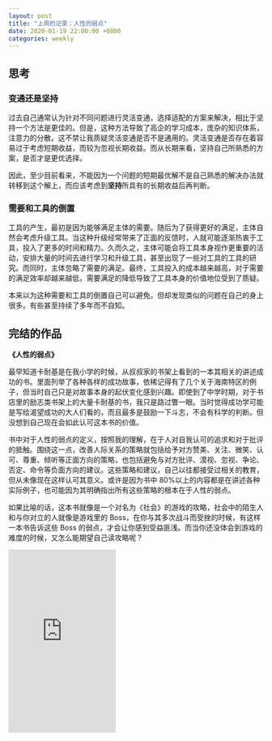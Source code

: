 ```yaml
---
layout: post
title: "上周的记录：人性的弱点"
date: 2020-01-19 22:00:00 +0800
categories: weekly
---
```


## 思考

### 变通还是坚持

过去自己通常认为针对不同问题进行灵活变通，选择适配的方案来解决，相比于坚持一个方法是更佳的。但是，这种方法导致了高企的学习成本，庞杂的知识体系，注意力的分散。这不禁让我质疑灵活变通是否不是通用的。灵活变通是否存在着容易过于考虑短期收益，而较为忽视长期收益。而从长期来看，坚持自己所熟悉的方案，是否才是更优选择。

因此，至少目前看来，不能因为一个问题的短期最优解不是自己熟悉的解决办法就转移到这个解上，而应该考虑到**坚持**所具有的长期收益后再判断。

### 需要和工具的倒置

工具的产生，最初是因为能够满足主体的需要。随后为了获得更好的满足，主体自然会考虑升级工具。当这种升级经常带来了正面的反馈时，人就可能逐渐热衷于工具，投入了更多的时间和精力。久而久之，主体可能会将工具本身视作更重要的活动，安排大量的时间去进行学习和升级工具，甚至出现了一些对工具的工具的研究。而同时，主体忽略了需要的满足。最终，工具投入的成本越来越高，对于需要的满足效率却越来越低，需要满足的降低导致了工具本身的价值地位受到了质疑。

本来以为这种需要和工具的倒置自己可以避免。但却发现类似的问题在自己的身上很多。有些甚至持续了多年而不自知。

## 完结的作品

**《人性的弱点》**

最早知道卡耐基是在我小学的时候，从叔叔家的书架上看到的一本其相关的讲述成功的书。里面列举了各种各样的成功故事，依稀记得有了几个关于海南特区的例子，但当时自己只是对故事本身的起伏变化感到兴趣。即使到了中学时期，对于书店里的励志类书架上的大量卡耐基的书，我只是路过瞥一眼。当时觉得成功学可能是写给渴望成功的大人们看的，而且最多是鼓励一下斗志，不会有科学的判断。但没想到自己现在会如此认可这本书的价值。

书中对于人性的弱点的定义，按照我的理解，在于人对自我认可的追求和对于批评的抵触。围绕这一点，改善人际关系的策略就包括给予对方赞美、关注、微笑、认可、尊重、倾听等正面方向的策略，也包括避免与对方批评、漠视、忽视、争论、否定、命令等负面方向的建议。这些策略和建议，自己以往都接受过相关的教育，但从未像现在这样认可其意义。或许是因为书中 80%以上的内容都是在讲述各种实际例子，也可能因为其明确指出所有这些策略的根本在于人性的弱点。

如果比喻的话，这本书就像是一个对名为《社会》的游戏的攻略，社会中的陌生人和与你对立的人就像是游戏里的 Boss，在你与其多次战斗而受挫的时候，有这样一本书告诉这些 Boss 的弱点，才会让你感到受益匪浅。而当你还没体会到游戏的难度的时候，又怎么能期望自己读攻略呢？

<iframe type="text/html" width="212" height="362" frameborder="0" allowfullscreen style="max-width:100%" src="https://read.amazon.cn/kp/card?asin=B00OISS3Q8&preview=newtab&linkCode=kpe&ref_=cm_sw_r_kb_dp_tOhjEb0SEEKQK&hideBuy=true&hideShare=true" ></iframe>
